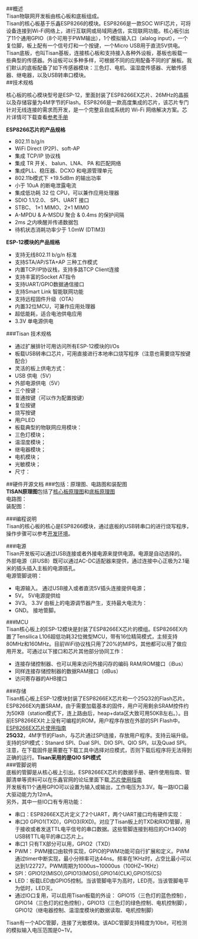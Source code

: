 ##概述  
Tisan物联网开发板由核心板和底板组成。  
Tisan的核心板基于乐鑫ESP8266的模块。ESP8266是一款SOC WIFI芯片，可将设备连接到Wi-Fi网络上，进行互联网或局域网通信，实现联网功能。核心板引出了11个通用GPIO（8个可用于PWM输出），1个模拟输入口（alalog input），一个复位脚，板上配有一个信号灯和一个按键，一个Micro USB用于直流5V供电。  
Tisan底板，也叫Tisan基板，连接核心板和支持接入各种外设板，基板也板载一些典型的传感器。外设板可以多种多样，可根据不同的应用配备不同的扩展板。我们默认的底板配备了如下传感器模块：三色灯、电机、温湿度传感器、光敏传感器、继电器，以及USB转串口模块。  
##技术规格  
 
核心板的核心模块型号是ESP-12，里面封装了ESP8266EX芯片、26MHz的晶振以及存储容量为4M字节的Flash。ESP8266是一款高度集成的芯片，该芯片专门针对无线连接的需求而开发，是一个完整且自成系统的 Wi-Fi 网络解决方案。芯片详情可下载查看[参考手册](http://bbs.espressif.com/download/file.php?id=562)  
  
**ESP8266芯片的产品规格**  

- 802.11 b/g/n  
- WiFi Direct (P2P)、soft-AP  
- 集成 TCP/IP 协议栈  
- 集成 TR 开关、 balun、LNA、 PA 和匹配网络  
- 集成PLL、稳压器、DCXO 和电源管理单元  
- 802.11b模式下 +19.5dBm 的输出功率  
- 小于 10uA 的断电泄露电流  
- 集成低功耗 32 位 CPU，可以兼作应用处理器  
- SDIO 1.1/2.0、 SPI、UART 接口  
- STBC、 1×1 MIMO、2×1 MIMO  
- A-MPDU & A-MSDU 聚合 & 0.4ms 的保护间隔  
- 2ms 之内唤醒并传递数据包  
- 待机状态消耗功率少于 1.0mW (DTIM3)

**ESP-12模块的产品规格**  
- 支持无线802.11 b/g/n 标准  
- 支持STA/AP/STA+AP 三种工作模式  
- 内置TCP/IP协议栈，支持多路TCP Client连接  
- 支持丰富的Socket AT指令  
- 支持UART/GPIO数据通信接口  
- 支持Smart Link 智能联网功能  
- 支持远程固件升级（OTA）  
- 内置32位MCU，可兼作应用处理器   
- 超低能耗，适合电池供电应用  
- 3.3V 单电源供电  


###Tisan 技术规格   

- 通过扩展排针可用访问所有ESP-12模块的I/Os  
- 板载USB转串口芯片，可用直接进行本地串口烧写程序（注意也需要烧写按键配合）  
- 灵活的板上供电方式：  
 - USB 供电（5V）  
 - 外部电源供电（5V）  
- 三个按键：  
 - 普通按键（可以作为配置按键）  
 - 复位按键  
 - 烧写按键  
- 用户LED  
- 板载典型的物联网应用模块：  
 - 三色灯模块；  
 - 温湿度模块；  
 - 继电器模块；  
 - 电机模块；  
 - 光敏模块；  
- 尺寸：  


##硬件开源文档 
###包括：原理图、电路图和装配图  
**TISAN原理图**包括了[核心板原理图](reference/tisan-core-board.png)和[底板原理图](reference/tisan-base-board.pdf)  
电路图：  
装配图：  

###编程说明  
Tisan的核心板的核心是ESP8266模块，通过底板的USB转串口的进行烧写程序，操作步骤可以参考[开发环境](开发环境.md)。 
  
###电源  
Tisan开发板可以通过USB连接或者外接电源来提供电源。电源是自动选择的。  
外部电源（非USB）既可以通过AC-DC适配器来提供，通过连接中心正极为2.1毫米的插头插入主板的电源插孔。  
电源管脚说明：  
- 电源输入。 通过USB接入或者直流5V插头连接提供电源；  
- 5V。 5V电源提供给  
- 3V3。 3.3V 由板上的电源调节器产生，支持最大电流为：  
- GND。 接地管脚。  

###MCU  
Tisan核心板上的ESP-12模块是封装了ESP8266EX芯片的模组。ESP8266EX内置了Tensilica L106超低功耗32位微型MCU，带有16位精简模式，主频支持80MHz和160MHz。目前WiFi协议栈只用了20%的MIPS，其他都可以用了做应用开发。可通过以下接口和芯片其他部分协同工作：  
- 连接存储控制器、也可以用来访问外接闪存的编码 RAM/ROM接口（iBus）  
- 同样连接存储控制器的数据RAM接口（dBus）
- 访问寄存器的AHB接口  
   
###存储  
Tisan核心板上ESP-12模块封装了ESP8266EX芯片和一个25Q32的Flash芯片。  
ESP8266EX内置SRAM，由于需要加载基本的固件，用户可用剩余SRAM控件约为50KB（station模式下，连上路由后，heap+data区大致可用50KB左右。）。目前ESP8266EX片上没有可编程的ROM，用户程序存放在外部的SPI Flash中。  
[ESP8266EX芯片使用指南](http://bbs.espressif.com/viewtopic.php?f=21&t=412&p=1545#p1545)   
**25Q32**，4M字节的Flash，与芯片通过SPI连接，存放用户程序。支持云端升级。支持的SPI模式：Stanard SPI、Dual SPI、DIO SPI、QIO SPI，以及Quad SPI。  
注意，在下载固件是需要在下载工具中选择对应模式，否则下载后程序将无法得到正确的运行。**Tisan采用的是QIO SPI模式**  
###管脚说明    
底板的管脚是从核心板上引出。ESP8266EX芯片的数据手册、硬件使用指南、管脚清单等资料可以在乐鑫官网的论坛里面下载,[芯片使用指南](http://bbs.espressif.com/viewtopic.php?f=21&t=412&p=1545#p1545)  
开发板有11个通用GPIO可以设置为输入或输出，工作电压为3.3V。每一路IO口最大驱动能力为12mA。  
另外，其中一些IO口有专用功能：  
- 串口：ESP8266EX芯片定义了2个UART，两个UART接口均有硬件实现：  
 - 串口0 GPIO1(TXD)，GPIO3(RXD)。对应了Tisan板上的TXD和RXD管脚，用于接收或者发送TTL电平信号的串口数据。这些管脚连接到相应的CH340的USB转TTL电平的串口芯片上。  
 - 串口1 只有TX部分可以用，GPIO2（TXD）  
- PWM： PWM接口由软件实现，GPIO的PWM功能可自行扩展和定义。PWM通过timer中断实现，最小分辨率可达44ns。频率在1KHz时，占空比最小可以达到1/22727。PWM周期为1000us~10000us（100HZ~1KHz）    
- SPI：GPIO12(MISO),GPIO13(MOSI),GPIO14(CLK),GPIO15(CS)  
- LED：板载LED由GPIO5控制。当该管脚电平为高时，LED亮，当该管脚电平为低时，LED灭。   
- 通过IO口复用，可以启用Tisan板载的外设：  GPIO15（三色灯的蓝色控制），GPIO14（三色灯的红色控制），GPIO13（三色灯的绿色控制、电机控制脚），GPIO12（继电器控制、温湿度模块的数据读取、电机控制脚）  
  
Tisan有一个ADC管脚，连接了光敏模块。该ADC管脚支持精度为10bit，可检测的模拟输入电压范围是0~1V。